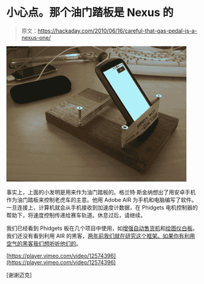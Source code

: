 # 小心点。那个油门踏板是 Nexus 的

> 原文：<https://hackaday.com/2010/06/16/careful-that-gas-pedal-is-a-nexus-one/>

![](img/9679c582cfec2b4e26005a9ade8028eb.png "nexus-one-gas-pedal")

事实上，上面的小发明是用来作为油门踏板的。格兰特·斯金纳想出了用安卓手机作为油门踏板来控制老虎车的主意。他用 Adobe AIR 为手机和电脑编写了软件。一旦连接上，计算机就会从手机接收到加速度计数据，在 Phidgets 电机控制器的帮助下，将速度控制传递给赛车轨道。休息过后，请继续。

我们已经看到 Phidgets 板在几个项目中使用，如[增强自动售货机](http://hackaday.com/2010/05/17/old-school-vending-machine-learns-new-tricks/)和[绘图仪白板](http://hackaday.com/2008/05/08/mechanical-white-board/)。我们还没有看到利用 AIR 的黑客，[两年前我们就在研究这个框架。如果你有利用空气的黑客](http://hackaday.com/2008/06/18/adobe-airs-most-install-worthy-apps/)[我们想听听他们的](http://hackaday.com/contact-hack-a-day/)。

[https://player.vimeo.com/video/12574396](https://player.vimeo.com/video/12574396)

[谢谢迈克]